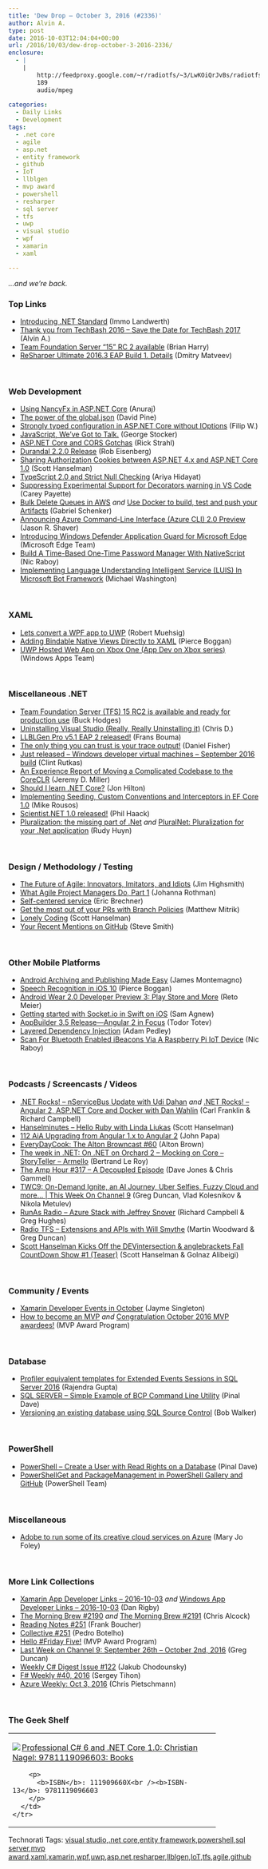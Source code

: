 ```yaml
---
title: 'Dew Drop – October 3, 2016 (#2336)'
author: Alvin A.
type: post
date: 2016-10-03T12:04:04+00:00
url: /2016/10/03/dew-drop-october-3-2016-2336/
enclosure:
  - |
    |
        http://feedproxy.google.com/~r/radiotfs/~3/LwKOiQrJvBs/radiotfs_123.mp3
        189
        audio/mpeg
        
categories:
  - Daily Links
  - Development
tags:
  - .net core
  - agile
  - asp.net
  - entity framework
  - github
  - IoT
  - llblgen
  - mvp award
  - powershell
  - resharper
  - sql server
  - tfs
  - uwp
  - visual studio
  - wpf
  - xamarin
  - xaml

---
```

_…and we’re back._ 

### <a name="top"></a>Top Links

  * <a href="https://blogs.msdn.microsoft.com/dotnet/2016/09/26/introducing-net-standard/" target="_blank">Introducing .NET Standard</a> (Immo Landwerth)
  * <a href="http://feedproxy.google.com/~r/alvinashcraft/~3/v5DxWw1lzig/" target="_blank">Thank you from TechBash 2016 – Save the Date for TechBash 2017</a> (Alvin A.)
  * <a href="https://blogs.msdn.microsoft.com/bharry/2016/09/26/team-foundation-server-15-rc-2-available/" target="_blank">Team Foundation Server “15” RC 2 available</a> (Brian Harry)
  * <a href="https://blog.jetbrains.com/dotnet/2016/09/26/resharper-ultimate-2016-3-eap-build-1-details/" target="_blank">ReSharper Ultimate 2016.3 EAP Build 1. Details</a> (Dmitry Matveev)

&nbsp;

### <a name="web"></a>Web Development

  * <a href="http://dotnetthoughts.net/using-nancyfx-in-aspnet-core/" target="_blank">Using NancyFx in ASP.NET Core</a> (Anuraj)
  * <a href="https://ievangelist.github.io/blog/the-global-json/" target="_blank">The power of the global.json</a> (David Pine)
  * <a href="http://www.strathweb.com/2016/09/strongly-typed-configuration-in-asp-net-core-without-ioptionst/" target="_blank">Strongly typed configuration in ASP.NET Core without IOptions</a> (Filip W.)
  * <a href="https://georgestocker.com/2016/09/27/javascript-weve-got-to-talk/" target="_blank">JavaScript, We’ve Got to Talk.</a> (George Stocker)
  * <a href="http://feedproxy.google.com/~r/RickStrahl/~3/qajaDOn0wXg/ASPNET-Core-and-CORS-Gotchas" target="_blank">ASP.NET Core and CORS Gotchas</a> (Rick Strahl)
  * <a href="http://eisenbergeffect.bluespire.com/durandal-2-2-0-release/" target="_blank">Durandal 2.2.0 Release</a> (Rob Eisenberg)
  * <a href="http://feeds.hanselman.com/~/206104002/0/scotthanselman~Sharing-Authorization-Cookies-between-ASPNET-x-and-ASPNET-Core.aspx" target="_blank">Sharing Authorization Cookies between ASP.NET 4.x and ASP.NET Core 1.0</a> (Scott Hanselman)
  * <a href="https://ariya.io/2016/10/typescript-2-and-strict-null-checking" target="_blank">TypeScript 2.0 and Strict Null Checking</a> (Ariya Hidayat)
  * <a href="https://blog.falafel.com/suppress-experimental-support-for-decorators-warning/" target="_blank">Suppressing Experimental Support for Decorators warning in VS Code</a> (Carey Payette)
  * <a href="http://feedproxy.google.com/~r/LosTechies/~3/EwoasT7nCoI/" target="_blank">Bulk Delete Queues in AWS</a> _and_ <a href="https://lostechies.com/gabrielschenker/2016/09/26/use-docker-to-build-test-and-push-your-artifacts/" target="_blank">Use Docker to build, test and push your Artifacts</a> (Gabriel Schenker)
  * <a href="https://azure.microsoft.com/blog/announcing-azure-cli-2-preview/" target="_blank">Announcing Azure Command-Line Interface (Azure CLI) 2.0 Preview</a> (Jason R. Shaver)
  * <a href="http://blogs.windows.com/msedgedev/2016/09/27/application-guard-microsoft-edge/?WT.mc_id=DX_MVP4025064" target="_blank">Introducing Windows Defender Application Guard for Microsoft Edge</a> (Microsoft Edge Team)
  * <a href="https://www.thepolyglotdeveloper.com/2016/09/build-time-based-one-time-password-manager-nativescript/" target="_blank">Build A Time-Based One-Time Password Manager With NativeScript</a> (Nic Raboy)
  * <a href="http://aihelpwebsite.com/Blog/EntryId/15/Implementing-Language-Understanding-Intelligent-Service-LUIS-In-Microsoft-Bot-Framework" target="_blank">Implementing Language Understanding Intelligent Service (LUIS) In Microsoft Bot Framework</a> (Michael Washington)

&nbsp;

### <a name="silverlight"></a>XAML

  * <a href="http://feedproxy.google.com/~r/Code-InsideBlogInternational/~3/l1Lw4uZIwG8/lets-convert-a-wpf-app-to-uwp-via-the-uwp-bridge" target="_blank">Lets convert a WPF app to UWP</a> (Robert Muehsig)
  * <a href="https://blog.xamarin.com/adding-bindable-native-views-directly-to-xaml/" target="_blank">Adding Bindable Native Views Directly to XAML</a> (Pierce Boggan)
  * <a href="https://blogs.windows.com/buildingapps/2016/09/30/uwp-hosted-web-app-on-xbox-one-app-dev-on-xbox-series/?WT.mc_id=DX_MVP4025064" target="_blank">UWP Hosted Web App on Xbox One (App Dev on Xbox series)</a> (Windows Apps Team)

&nbsp;

### <a name="dotnet"></a>Miscellaneous .NET

  * <a href="https://blogs.msdn.microsoft.com/visualstudioalm/2016/09/28/team-foundation-server-tfs-15-rc2-is-available-and-ready-for-production-use/" target="_blank">Team Foundation Server (TFS) 15 RC2 is available and ready for production use</a> (Buck Hodges)
  * <a href="http://feedproxy.google.com/~r/geekswithblogs/~3/MurzoGY70ok/uninstalling-visual-studio-really-really-uninstalling-it.aspx" target="_blank">Uninstalling Visual Studio (Really, Really Uninstalling it)</a> (Chris D.)
  * <a href="http://feedproxy.google.com/~r/FransBouma/~3/DWiKU8lmZM0/llblgen-pro-v5-1-eap-2-released" target="_blank">LLBLGen Pro v5.1 EAP 2 released!</a> (Frans Bouma)
  * <a href="http://lennybacon.com/post/2016/10/03/the-only-thing-you-can-trust-is-your-trace-output" target="_blank">The only thing you can trust is your trace output!</a> (Daniel Fisher)
  * <a href="https://blogs.windows.com/buildingapps/2016/09/30/just-released-windows-developer-virtual-machines-september-2016-build/?WT.mc_id=DX_MVP4025064" target="_blank">Just released – Windows developer virtual machines – September 2016 build</a> (Clint Rutkas)
  * <a href="https://jeremydmiller.com/2016/09/28/an-experience-report-of-moving-a-complicated-codebase-to-the-coreclr/" target="_blank">An Experience Report of Moving a Complicated Codebase to the CoreCLR</a> (Jeremy D. Miller)
  * <a href="https://jonhilton.net/2016/09/28/should-i-learn-net-core/" target="_blank">Should I learn .NET Core?</a> (Jon Hilton)
  * <a href="https://blogs.msdn.microsoft.com/dotnet/2016/09/29/implementing-seeding-custom-conventions-and-interceptors-in-ef-core-1-0/" target="_blank">Implementing Seeding, Custom Conventions and Interceptors in EF Core 1.0</a> (Mike Rousos)
  * <a href="http://feeds.haacked.com/~r/haacked/~3/M16nmDvk9z8/" target="_blank">Scientist.NET 1.0 released!</a> (Phil Haack)
  * <a href="http://www.rudyhuyn.com/blog/2016/09/28/pluralization-the-missing-part-of-net/" target="_blank">Pluralization: the missing part of .Net</a> _and_ <a href="http://www.rudyhuyn.com/blog/2016/09/28/pluralnet-pluralization-for-your-net-application/" target="_blank">PluralNet: Pluralization for your .Net application</a> (Rudy Huyn)

&nbsp;

### <a name="design"></a>Design / Methodology / Testing

  * <a href="https://www.thoughtworks.com/insights/blog/future-agile-innovators-imitators-and-idiots" target="_blank">The Future of Agile: Innovators, Imitators, and Idiots</a> (Jim Highsmith)
  * <a href="http://www.jrothman.com/mpd/agile/2016/09/what-agile-project-managers-do-part-1/" target="_blank">What Agile Project Managers Do, Part 1</a> (Johanna Rothman)
  * <a href="https://blogs.msdn.microsoft.com/eric_brechner/2016/10/01/self-centered-service/" target="_blank">Self-centered service</a> (Eric Brechner)
  * <a href="https://blogs.msdn.microsoft.com/visualstudioalm/2016/09/28/get-the-most-out-of-your-prs-with-branch-policies/" target="_blank">Get the most out of your PRs with Branch Policies</a> (Matthew Mitrik)
  * <a href="http://feeds.hanselman.com/~/205389170/0/scotthanselman~Lonely-Coding.aspx" target="_blank">Lonely Coding</a> (Scott Hanselman)
  * <a href="http://ardalis.com/your-recent-mentions-on-github" target="_blank">Your Recent Mentions on GitHub</a> (Steve Smith)

&nbsp;

### <a name="mobile"></a>Other Mobile Platforms

  * <a href="https://blog.xamarin.com/android-archiving-and-publishing-made-easy/" target="_blank">Android Archiving and Publishing Made Easy</a> (James Montemagno)
  * <a href="https://blog.xamarin.com/speech-recognition-in-ios-10/" target="_blank">Speech Recognition in iOS 10</a> (Pierce Boggan)
  * <a href="http://feedproxy.google.com/~r/blogspot/hsDu/~3/C8nf63KnMpQ/android-wear-2-0-developer-preview-3-play-store-and-more.html" target="_blank">Android Wear 2.0 Developer Preview 3: Play Store and More</a> (Reto Meier)
  * <a href="https://twilioinc.wpengine.com/2016/09/getting-started-with-socket-io-in-swift-on-ios.html" target="_blank">Getting started with Socket.io in Swift on iOS</a> (Sam Agnew)
  * <a href="http://www.telerik.com/blogs/appbuilder-3-5-release-angular-2-in-focus" target="_blank">AppBuilder 3.5 Release—Angular 2 in Focus</a> (Todor Totev)
  * <a href="https://xamarinhelp.com/layered-dependency-injection/" target="_blank">Layered Dependency Injection</a> (Adam Pedley)
  * <a href="https://www.thepolyglotdeveloper.com/2016/09/scan-bluetooth-enabled-ibeacons-via-raspberry-pi-iot-device/" target="_blank">Scan For Bluetooth Enabled iBeacons Via A Raspberry Pi IoT Device</a> (Nic Raboy)

&nbsp;

### <a name="podcasts"></a>Podcasts / Screencasts / Videos

  * <a href="http://www.dotnetrocks.com/default.aspx?ShowNum=1353" target="_blank">.NET Rocks! &#8211; nServiceBus Update with Udi Dahan</a> _and_ <a href="http://www.dotnetrocks.com/default.aspx?ShowNum=1354" target="_blank">.NET Rocks! &#8211; Angular 2, ASP.NET Core and Docker with Dan Wahlin</a> (Carl Franklin & Richard Campbell)
  * <a href="http://www.hanselminutes.com/default.aspx?ShowID=18534" target="_blank">Hanselminutes &#8211; Hello Ruby with Linda Liukas</a> (Scott Hanselman)
  * <a href="https://devchat.tv/adv-in-angular/112-aia-upgrading-from-angular-1-x-to-angular-2" target="_blank">112 AiA Upgrading from Angular 1.x to Angular 2</a> (John Papa)
  * <a href="http://altonbrown.com/everydaycook-the-alton-brown-podcast/" target="_blank">EveryDayCook: The Alton Browncast #60</a> (Alton Brown)
  * <a href="https://blogs.msdn.microsoft.com/dotnet/2016/09/27/the-week-in-net-on-net-on-orchard-2-mocking-on-core-storyteller-armello/" target="_blank">The week in .NET: On .NET on Orchard 2 – Mocking on Core – StoryTeller – Armello</a> (Bertrand Le Roy)
  * <a href="http://feedproxy.google.com/~r/TheAmpHour/~3/7v--MGvw3m8/" target="_blank">The Amp Hour #317 – A Decoupled Episode</a> (Dave Jones & Chris Gammell)
  * <a href="https://channel9.msdn.com/Shows/This+Week+On+Channel+9/TWC9-On-Demand-Ignite-an-AI-Journey-Uber-Selfies-Fuzzy-Cloud-and-more?WT.mc_id=DX_MVP4025064" target="_blank">TWC9: On-Demand Ignite, an AI Journey, Uber Selfies, Fuzzy Cloud and more&#8230; | This Week On Channel 9</a> (Greg Duncan, Vlad Kolesnikov & Nikola Metulev)
  * <a href="http://feedproxy.google.com/~r/RunaAsRadioWma/~3/8ay_6y9X-34/default.aspx" target="_blank">RunAs Radio &#8211; Azure Stack with Jeffrey Snover</a> (Richard Campbell & Greg Hughes)
  * <a href="http://feedproxy.google.com/~r/radiotfs/~3/LwKOiQrJvBs/radiotfs_123.mp3" target="_blank">Radio TFS &#8211; Extensions and APIs with Will Smythe</a> (Martin Woodward & Greg Duncan)
  * <a href="https://channel9.msdn.com/Shows/The-DEVintersection-Countdown-Show/Scott-Hanselman-Kicks-Off-the-DEVintersection--anglebrackets-Fall-CountDown-Show-1-Teaser?WT.mc_id=DX_MVP4025064" target="_blank">Scott Hanselman Kicks Off the DEVintersection & anglebrackets Fall CountDown Show #1 (Teaser)</a> (Scott Hanselman & Golnaz Alibeigi)

&nbsp;

### <a name="events"></a>Community / Events

  * <a href="https://blog.xamarin.com/xamarin-developer-events-in-october/" target="_blank">Xamarin Developer Events in October</a> (Jayme Singleton)
  * <a href="https://blogs.msdn.microsoft.com/mvpawardprogram/2016/09/29/how-to-become-an-mvp/" target="_blank">How to become an MVP</a> _and_ <a href="https://blogs.msdn.microsoft.com/mvpawardprogram/2016/10/01/congratulation-october-2016-mvp-awardees/" target="_blank">Congratulation October 2016 MVP awardees!</a> (MVP Award Program)

&nbsp;

### <a name="sql"></a>Database

  * <a href="http://feedproxy.google.com/~r/MSSQLTips-LatestSqlServerTips/~3/EHmuQBZDeYQ/tip.asp" target="_blank">Profiler equivalent templates for Extended Events Sessions in SQL Server 2016</a> (Rajendra Gupta)
  * <a href="http://blog.sqlauthority.com/2016/09/30/sql-server-simple-example-bcp-command-line-utility/" target="_blank">SQL SERVER – Simple Example of BCP Command Line Utility</a> (Pinal Dave)
  * <a href="http://www.red-gate.com/blog/redgate-products/database-version-control-2" target="_blank">Versioning an existing database using SQL Source Control</a> (Bob Walker)

&nbsp;

### <a name="ps"></a>PowerShell

  * <a href="http://blog.sqlauthority.com/2016/10/01/powershell-create-user-read-rights-database/" target="_blank">PowerShell – Create a User with Read Rights on a Database</a> (Pinal Dave)
  * <a href="https://blogs.msdn.microsoft.com/powershell/2016/09/29/powershellget-and-packagemanagement-in-powershell-gallery-and-github/" target="_blank">PowerShellGet and PackageManagement in PowerShell Gallery and GitHub</a> (PowerShell Team)

&nbsp;

### <a name="misc"></a>Miscellaneous

  * <a href="http://www.zdnet.com/article/adobe-to-run-some-of-its-creative-cloud-services-on-azure/#ftag=RSSbaffb68" target="_blank">Adobe to run some of its creative cloud services on Azure</a> (Mary Jo Foley)

&nbsp;

### <a name="links"></a>More Link Collections

  * <a href="http://allaboutxamarin.com/2016/10/xamarin-app-developer-links-2016-10-03/" target="_blank">Xamarin App Developer Links &#8211; 2016-10-03</a> _and_ <a href="http://windowsappdev.com/2016/10/windows-app-developer-links-2016-10-03/" target="_blank">Windows App Developer Links &#8211; 2016-10-03</a> (Dan Rigby)
  * <a href="http://feedproxy.google.com/~r/ReflectivePerspective/~3/Jda5_ftjXUI/" target="_blank">The Morning Brew #2190</a> _and_ <a href="http://feedproxy.google.com/~r/ReflectivePerspective/~3/ggGHS9cG3LA/" target="_blank">The Morning Brew #2191</a> (Chris Alcock)
  * <a href="http://www.frankysnotes.com/2016/10/reading-notes-251.html" target="_blank">Reading Notes #251</a> (Frank Boucher)
  * <a href="http://feedproxy.google.com/~r/tympanus/~3/mgONFRtC0fk/" target="_blank">Collective #251</a> (Pedro Botelho)
  * <a href="https://blogs.msdn.microsoft.com/mvpawardprogram/2016/09/30/hello-friday-five/" target="_blank">Hello #Friday Five!</a> (MVP Award Program)
  * <a href="https://channel9.msdn.com/Blogs/C9Team/Last-Week-on-Channel-9-September-26th-October-2nd-2016?WT.mc_id=DX_MVP4025064" target="_blank">Last Week on Channel 9: September 26th &#8211; October 2nd, 2016</a> (Greg Duncan)
  * <a href="http://feedproxy.google.com/~r/digest-csharp/~3/kvMR72UkTvM/122" target="_blank">Weekly C# Digest Issue #122</a> (Jakub Chodounsky)
  * <a href="https://sergeytihon.wordpress.com/2016/10/02/f-weekly-40-2016/" target="_blank">F# Weekly #40, 2016</a> (Sergey Tihon)
  * <a href="https://buildazure.com/2016/10/03/azure-weekly-oct-3-2016/" target="_blank">Azure Weekly: Oct 3, 2016</a> (Chris Pietschmann)

&nbsp;

### <a name="shelf"></a>The Geek Shelf

<div id="scid:7dc1bd33-94bd-46fd-a20b-0131235bcd47:348bc28b-f7ff-4e83-8b15-e3f169501f6c" class="wlWriterEditableSmartContent" style="float: none; padding-bottom: 0px; padding-top: 0px; padding-left: 0px; margin: 0px; display: inline; padding-right: 0px">
  <table cellspacing="0" cellpadding="2" width="400" border="0" unselectable="on">
    <tr>
      <td valign="top" width="400">
        <p>
          <a title="Professional C# 6 and .NET Core 1.0: Christian Nagel: 9781119096603: Books" href="http://www.amazon.com/exec/obidos/ASIN/111909660X/amavin-20"><img data-recalc-dims="1" decoding="async" src="https://i0.wp.com/images.amazon.com/images/P/111909660X.01.MZZZZZZZ.jpg?w=660" border="0" align="left" style="float:left" />Professional C# 6 and .NET Core 1.0: Christian Nagel: 9781119096603: Books</a>
        </p>
        
        <p>
          <b>ISBN</b>: 111909660X<br /><b>ISBN-13</b>: 9781119096603
        </p>
      </td>
    </tr>
  </table>
</div>

<div id="scid:77ECF5F8-D252-44F5-B4EB-D463C5396A79:fecb8537-70ee-4d85-8d4e-236e37ba904f" class="wlWriterEditableSmartContent" style="float: none; padding-bottom: 0px; padding-top: 0px; padding-left: 0px; margin: 0px; display: inline; padding-right: 0px">
  Technorati Tags: <a href="http://technorati.com/tags/visual+studio" rel="tag">visual studio</a>,<a href="http://technorati.com/tags/.net+core" rel="tag">.net core</a>,<a href="http://technorati.com/tags/entity+framework" rel="tag">entity framework</a>,<a href="http://technorati.com/tags/powershell" rel="tag">powershell</a>,<a href="http://technorati.com/tags/sql+server" rel="tag">sql server</a>,<a href="http://technorati.com/tags/mvp+award" rel="tag">mvp award</a>,<a href="http://technorati.com/tags/xaml" rel="tag">xaml</a>,<a href="http://technorati.com/tags/xamarin" rel="tag">xamarin</a>,<a href="http://technorati.com/tags/wpf" rel="tag">wpf</a>,<a href="http://technorati.com/tags/uwp" rel="tag">uwp</a>,<a href="http://technorati.com/tags/asp.net" rel="tag">asp.net</a>,<a href="http://technorati.com/tags/resharper" rel="tag">resharper</a>,<a href="http://technorati.com/tags/llblgen" rel="tag">llblgen</a>,<a href="http://technorati.com/tags/IoT" rel="tag">IoT</a>,<a href="http://technorati.com/tags/tfs" rel="tag">tfs</a>,<a href="http://technorati.com/tags/agile" rel="tag">agile</a>,<a href="http://technorati.com/tags/github" rel="tag">github</a>
</div>